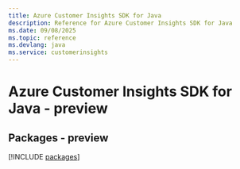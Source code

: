 ```yaml
---
title: Azure Customer Insights SDK for Java
description: Reference for Azure Customer Insights SDK for Java
ms.date: 09/08/2025
ms.topic: reference
ms.devlang: java
ms.service: customerinsights
---
```

# Azure Customer Insights SDK for Java - preview
## Packages - preview
[!INCLUDE [packages](customer-insights-index.md)]